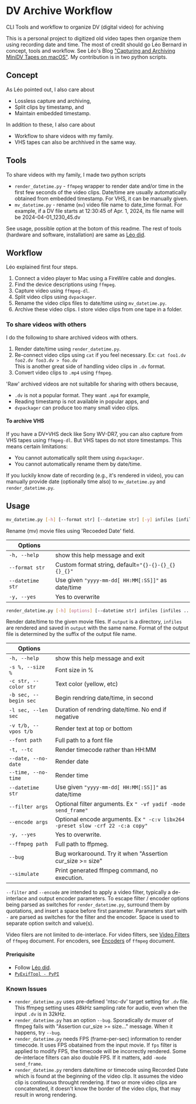 # DV Archive Workflow

CLI Tools and workflow to organize DV (digital video) for achiving

This is a personal project to digitized old video tapes then organize them using recording date and time.
The most of credit should go Léo Bernard in concept, tools and workflow.
See Léo's Blog ["Capturing and Archiving MiniDV Tapes on macOS"](https://leolabs.org/blog/capture-minidv-on-macos/).
My contribution is in two python scripts.

## Concept
As Léo pointed out, I also care about
- Lossless capture and archiving,
- Split clips by timestamp, and
- Maintain embedded timestamp.

In addition to these, I also care about
- Workflow to share videos with my family.
- VHS tapes can also be archhived in the same way.

## Tools

To share videos with my family, I made two python scripts
- `render_datetime.py` - `ffmpeg` wrapper to render date and/or time in the first few seconds of the video clips.
Date/time are usually automatically obtained from embedded timestamp.
For VHS, it can be manually given.
- `mv_datetime.py` - rename (`mv`) video file name to date_time format.
For example, if a DV file starts at 12:30:45 of Apr. 1, 2024, its file name will be 2024-04-01_1230_45.dv

See usage, possible option at the botom of this readme.
The rest of tools (hardware and software, installation) are same as [Léo did](https://leolabs.org/blog/capture-minidv-on-macos/).

## Workflow

Léo explained first four steps.
1. Connect a video player to Mac using a FireWire cable and dongles.
1. Find the device descriptions using `ffmpeg`.
1. Capture video using `ffmpeg-dl`.
1. Split video clips using `dvpackager`.
1. Rename the video clips files to date/time using `mv_datetime.py`.
1. Archive these video clips. I store video clips from one tape in a folder.

### To share videos with others

I do the following to share archived videos with others.
1. Render date/time using `render_datetime.py`.
1. Re-connect video clips using `cat` if you feel necessary.
Ex: `cat foo1.dv foo2.dv foo3.dv > foo.dv`  
This is another great side of handling video clips in `.dv` format.
1. Convert video clips to `.mp4` using `ffmpeg`.

'Raw' archived videos are not suitablle for sharing with others because,
- `.dv` is not a popular format. They want `.mp4` for example,
- Reading timestamp is not available in popular apps, and
- `dvpackager` can produce too many small video clips.

#### To archive VHS

If you have a DV+VHS deck like Sony WV-DR7, you can also capture from VHS tapes using `ffmpeg-dl`.
But VHS tapes do not store timestamps.
This means certain limitations:
- You cannot automatically split them using `dvpackager`.
- You cannot automatically rename them by date/time.

If you luckily know date of recording (e.g., it's rendered in video),
you can manually provide date (optionally time also) to `mv_datetime.py` and `render_datetime.py`.

## Usage

```bash
mv_datetime.py [-h] [--format str] [--datetime str] [-y] infiles [infiles ...]
```

Rename (mv) movie files using 'Recoeded Date' field.

| Options |     |
| ------- | --- |
| `-h, --help`      | show this help message and exit |
| `--format str`    | Custom format string, default=`"{}-{}-{}_{}{}_{}"` |
| `--datetime str`  | Use given `"yyyy-mm-dd[ HH:MM[:SS]]"` as date/time |
| `-y, --yes`       | Yes to overwrite |

```bash
render_datetime.py [-h] [options] [--datetime str] infiles [infiles ...] output
```

Render date/time to the given movie files.
If `output` is a directory, `infiles` are rendered and saved in `output` with the same name.
Format of the output file is determined by the suffix of the output file name.

| Options |     |
| ------- | --- |
| `-h, --help`           | show this help message and exit |
| `-s %, --size %`       | Font size in % |
| `-c str, --color str`  | Text color (yellow, etc) |
| `-b sec, --begin sec`  | Begin rendring date/time, in second |
| `-l sec, --len sec`    | Duration of rendring date/time. No end if negative |
| `-v t/b, --vpos t/b`   | Render text at top or bottom |
| `--font path`          | Full path to a font file |
| `-t, --tc `            | Render timecode rather than HH:MM |
| `--date, --no-date`    | Render date |
| `--time, --no-time`    | Render time |
| `--datetime str`       | Use given `"yyyy-mm-dd[ HH:MM[:SS]]"` as date/time |
| `--filter args`        | Optional filter arguments. Ex `" -vf yadif -mode send_frame"` |
| `--encode args`        | Optional encode arguments. Ex `" -c:v libx264 -preset slow -crf 22 -c:a copy"` |
| `-y, --yes`            | Yes to overwrite. |
| `--ffmpeg path`        | Full path to ffpmeg. |
| `--bug`                | Bug workaroound. Try it when "Assertion cur_size >= size" |
| `--simulate`           | Print generated ffmpeg command, no execution. |

`--filter` and `--encode` are intended to apply a video filter, typically a de-interlace and output encoder parameters.
To escape filter / encoder options being parsed as switches for `render_datetime.py`, surround them by quotations, and insert a space before first parameter.
Parameters start with `-` are parsed as switches for the filter and the encoder.
Space is used to separate option switch and value(s).

Video filers are not limited to de-interlace.
For video filters, see [Video Filters](https://ffmpeg.org/ffmpeg-filters.html#Video-Filters) of `ffmpeg` document.
For encoders, see [Encoders](https://ffmpeg.org/ffmpeg-codecs.html#Encoders) of `ffmpeg` document.

#### Preriquisite

- Follow [Léo did](https://leolabs.org/blog/capture-minidv-on-macos/).
- [`PyExifTool - PyPI`](https://pypi.org/project/PyExifTool/)

### Known Issues

- `render_datetime.py` uses pre-defined 'ntsc-dv' target setting for `.dv` file.
This ffmpeg setting uses 48kHz sampling rate for audio,
even when the input `.dv` is in 32kHz.
- `render_datetime.py` has an option `--bug`.
Sporadically dv muxer of ffmpeg fails with "Assertion cur_size >= size..." message.
When it happens, try `--bug`.
- `render_datetime.py` needs FPS (frame-per-sec) information to render timecode.
It uses FPS obatained from the input movie.
If `fps` filter is applied to modify FPS, the timecode will be incorrectly rendered.
Some de-interlace filters can also double FPS.
If it matters, add `-mode send_frame`.
- `render_datetime.py` renders date/time or timecode using Recorded Date which is found at the beginning of the video clip.
It assumes the video clip is continuous throught rendering.
If two or more video clips are concatenated, it doesn't know the border of the video clips, that may result in wrong rendering.
